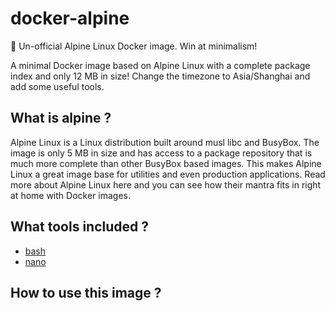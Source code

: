 # docker-alpine

🐳 Un-official Alpine Linux Docker image. Win at minimalism!

A minimal Docker image based on Alpine Linux with a complete package index and only 12 MB in size! Change the timezone to Asia/Shanghai and add some useful tools.

## What is alpine ?

Alpine Linux is a Linux distribution built around musl libc and BusyBox. The image is only 5 MB in size and has access to a package repository that is much more complete than other BusyBox based images. This makes Alpine Linux a great image base for utilities and even production applications. Read more about Alpine Linux here and you can see how their mantra fits in right at home with Docker images.

## What tools included ?

-   [bash](https://www.gnu.org/software/bash/)
-   [nano](https://www.nano-editor.org/)

## How to use this image ?
